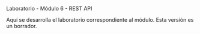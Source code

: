 Laboratorio - Módulo 6 - REST API

Aquí se desarrolla el laboratorio correspondiente al módulo.
Esta versión es un borrador.
